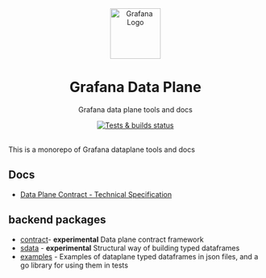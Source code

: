 <div align="center">
  <img
    src="./docs/img/logo.svg"
    alt="Grafana Logo"
    width="100px"
    padding="40px"
  />
  <h1>Grafana Data Plane</h1>
  <p>Grafana data plane tools and docs</p>
</div>
<div align="center">
  <a href="https://github.com/grafana/dataplane/actions/workflows/ci.yml"
    ><img
      src="https://github.com/grafana/dataplane/actions/workflows/ci.yml/badge.svg"
      alt="Tests & builds status" /></a
  >
  <br />
  <br />
</div>

This is a monorepo of Grafana dataplane tools and docs

## Docs

- [Data Plane Contract - Technical Specification](https://grafana.github.io/dataplane/contract/)

## backend packages

- [contract](./contract/)- **experimental** Data plane contract framework
- [sdata](./sdata/) - **experimental** Structural way of building typed dataframes
- [examples](./examples/) - Examples of dataplane typed dataframes in json files, and a go library for using them in tests

